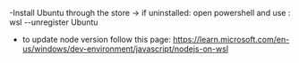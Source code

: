-Install Ubuntu through the store -> if uninstalled: open powershell and use : wsl --unregister Ubuntu

- to update node version follow this page:
https://learn.microsoft.com/en-us/windows/dev-environment/javascript/nodejs-on-wsl